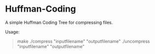# Huffman-Coding
A simple Huffman Coding Tree for compressing files.

Usage:
> make
> ./compress "inputfilename" "outputfilename"
> ./uncompress "inputfilename" "outputfilename"
